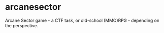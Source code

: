 # arcanesector
Arcane Sector game - a CTF task, or old-school (MMO)RPG - depending on the perspective.

